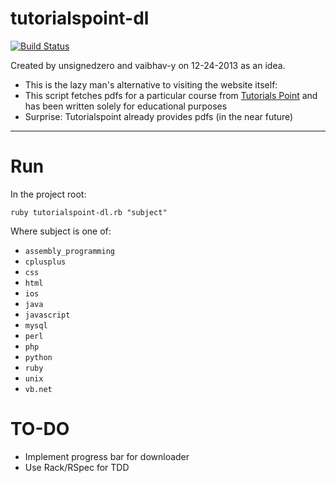 tutorialspoint-dl
=================

[![Build Status](https://travis-ci.org/vaibhav-y/tutorialspoint-dl.png?branch=master)](https://travis-ci.org/vaibhav-y/tutorialspoint-dl)

Created by unsignedzero and vaibhav-y on 12-24-2013 as an idea.

* This is the lazy man's alternative to visiting the website itself:
* This script fetches pdfs for a particular course from [Tutorials Point](www.tutorialspoint.com) and has been written solely for educational purposes
* Surprise: Tutorialspoint already provides pdfs (in the near future)


------

Run
===
In the project root:

`ruby tutorialspoint-dl.rb "subject"`

Where subject is one of:

* `assembly_programming`
* `cplusplus`
* `css`
* `html`
* `ios`
* `java`
* `javascript`
* `mysql`
* `perl`
* `php`
* `python`
* `ruby`
* `unix`
* `vb.net`



TO-DO
=====

* Implement progress bar for downloader
* Use Rack/RSpec for TDD
